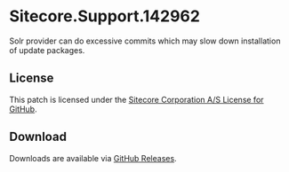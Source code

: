 # Sitecore.Support.142962
Solr provider can do excessive commits which may slow down installation of update packages.

## License  
This patch is licensed under the [Sitecore Corporation A/S License for GitHub](https://github.com/sitecoresupport/Sitecore.Support.142962/blob/master/LICENSE).  

## Download  
Downloads are available via [GitHub Releases](https://github.com/sitecoresupport/Sitecore.Support.142962/releases).  
